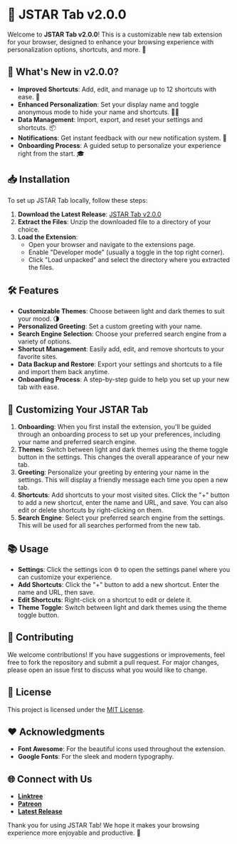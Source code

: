 # 🌟 JSTAR Tab v2.0.0

Welcome to **JSTAR Tab v2.0.0**! This is a customizable new tab extension for your browser, designed to enhance your browsing experience with personalization options, shortcuts, and more. 🚀

## 🎉 What's New in v2.0.0?

- **Improved Shortcuts**: Add, edit, and manage up to 12 shortcuts with ease. 🔗
- **Enhanced Personalization**: Set your display name and toggle anonymous mode to hide your name and shortcuts. 🕵️‍♂️
- **Data Management**: Import, export, and reset your settings and shortcuts. 📦
- **Notifications**: Get instant feedback with our new notification system. 🔔
- **Onboarding Process**: A guided setup to personalize your experience right from the start. 🎓

## 📥 Installation

To set up JSTAR Tab locally, follow these steps:

1. **Download the Latest Release**: [JSTAR Tab v2.0.0](https://github.com/DevJSTAR/JSTAR-Tab/releases/latest)
2. **Extract the Files**: Unzip the downloaded file to a directory of your choice.
3. **Load the Extension**:
   - Open your browser and navigate to the extensions page.
   - Enable "Developer mode" (usually a toggle in the top right corner).
   - Click "Load unpacked" and select the directory where you extracted the files.

## 🛠️ Features

- **Customizable Themes**: Choose between light and dark themes to suit your mood. 🌗
- **Personalized Greeting**: Set a custom greeting with your name.
- **Search Engine Selection**: Choose your preferred search engine from a variety of options.
- **Shortcut Management**: Easily add, edit, and remove shortcuts to your favorite sites.
- **Data Backup and Restore**: Export your settings and shortcuts to a file and import them back anytime.
- **Onboarding Process**: A step-by-step guide to help you set up your new tab with ease.

## 🎨 Customizing Your JSTAR Tab
1. **Onboarding**: When you first install the extension, you'll be guided through an onboarding process to set up your preferences, including your name and preferred search engine.
2. **Themes**: Switch between light and dark themes using the theme toggle button in the settings. This changes the overall appearance of your new tab.
3. **Greeting**: Personalize your greeting by entering your name in the settings. This will display a friendly message each time you open a new tab.
4. **Shortcuts**: Add shortcuts to your most visited sites. Click the "+" button to add a new shortcut, enter the name and URL, and save. You can also edit or delete shortcuts by right-clicking on them.
5. **Search Engine**: Select your preferred search engine from the settings. This will be used for all searches performed from the new tab.

## 📚 Usage

- **Settings**: Click the settings icon ⚙️ to open the settings panel where you can customize your experience.
- **Add Shortcuts**: Click the "+" button to add a new shortcut. Enter the name and URL, then save.
- **Edit Shortcuts**: Right-click on a shortcut to edit or delete it.
- **Theme Toggle**: Switch between light and dark themes using the theme toggle button.

## 📝 Contributing

We welcome contributions! If you have suggestions or improvements, feel free to fork the repository and submit a pull request. For major changes, please open an issue first to discuss what you would like to change.

## 📄 License

This project is licensed under the [MIT License](https://github.com/DevJSTAR/JSTAR-Tab/blob/main/LICENSE).

## ❤️ Acknowledgments

- **Font Awesome**: For the beautiful icons used throughout the extension.
- **Google Fonts**: For the sleek and modern typography.

## 🌐 Connect with Us

- **[Linktree](https://linktr.ee/jstarsdev)**
- **[Patreon](https://patreon.com/jstarsdev)**
- **[Latest Release](https://github.com/DevJSTAR/JSTAR-Tab/releases/latest)**

Thank you for using JSTAR Tab! We hope it makes your browsing experience more enjoyable and productive. 🙂
